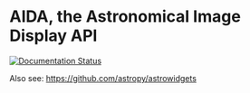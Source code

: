 # AIDA, the Astronomical Image Display API

[![Documentation Status](https://readthedocs.org/projects/astro-image-display-api/badge/?version=latest)](https://astro-image-display-api.readthedocs.io/en/latest/?badge=latest)


Also see: https://github.com/astropy/astrowidgets
